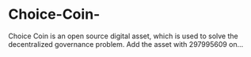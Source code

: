 # Choice-Coin-
Choice Coin is an open source digital asset, which is used to solve the decentralized governance problem. Add the asset with 297995609 on…
